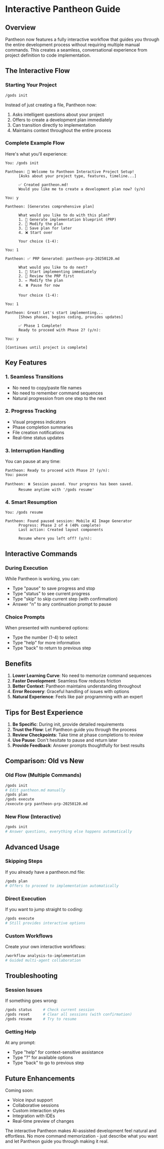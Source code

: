 # Interactive Pantheon Guide

## Overview

Pantheon now features a fully interactive workflow that guides you through the entire development process without requiring multiple manual commands. This creates a seamless, conversational experience from project definition to code implementation.

## The Interactive Flow

### Starting Your Project

```bash
/gods init
```

Instead of just creating a file, Pantheon now:
1. Asks intelligent questions about your project
2. Offers to create a development plan immediately
3. Can transition directly to implementation
4. Maintains context throughout the entire process

### Complete Example Flow

Here's what you'll experience:

```
You: /gods init

Pantheon: 🎯 Welcome to Pantheon Interactive Project Setup!
      [Asks about your project type, features, timeline...]
      
      ✅ Created pantheon.md!
      Would you like me to create a development plan now? (y/n)

You: y

Pantheon: [Generates comprehensive plan]
      
      What would you like to do with this plan?
      1. 🚀 Generate implementation blueprint (PRP)
      2. 📝 Modify the plan
      3. 💾 Save plan for later
      4. ❌ Start over
      
      Your choice (1-4):

You: 1

Pantheon: ✅ PRP Generated: pantheon-prp-20250120.md
      
      What would you like to do next?
      1. 🚀 Start implementing immediately
      2. 📄 Review the PRP first
      3. ✏️ Modify the plan
      4. ⏸️ Pause for now
      
      Your choice (1-4):

You: 1

Pantheon: Great! Let's start implementing...
      [Shows phases, begins coding, provides updates]
      
      ✅ Phase 1 Complete!
      Ready to proceed with Phase 2? (y/n):

You: y

[Continues until project is complete]
```

## Key Features

### 1. Seamless Transitions
- No need to copy/paste file names
- No need to remember command sequences
- Natural progression from one step to the next

### 2. Progress Tracking
- Visual progress indicators
- Phase completion summaries
- File creation notifications
- Real-time status updates

### 3. Interruption Handling
You can pause at any time:
```
Pantheon: Ready to proceed with Phase 2? (y/n):
You: pause

Pantheon: ⏸️ Session paused. Your progress has been saved.
      Resume anytime with '/gods resume'
```

### 4. Smart Resumption
```
You: /gods resume

Pantheon: Found paused session: Mobile AI Image Generator
      Progress: Phase 2 of 4 (40% complete)
      Last action: Created layout components
      
      Resume where you left off? (y/n):
```

## Interactive Commands

### During Execution
While Pantheon is working, you can:
- Type "pause" to save progress and stop
- Type "status" to see current progress
- Type "skip" to skip current step (with confirmation)
- Answer "n" to any continuation prompt to pause

### Choice Prompts
When presented with numbered options:
- Type the number (1-4) to select
- Type "help" for more information
- Type "back" to return to previous step

## Benefits

1. **Lower Learning Curve**: No need to memorize command sequences
2. **Faster Development**: Seamless flow reduces friction
3. **Better Context**: Pantheon maintains understanding throughout
4. **Error Recovery**: Graceful handling of issues with options
5. **Natural Experience**: Feels like pair programming with an expert

## Tips for Best Experience

1. **Be Specific**: During init, provide detailed requirements
2. **Trust the Flow**: Let Pantheon guide you through the process
3. **Review Checkpoints**: Take time at phase completions to review
4. **Use Pause**: Don't hesitate to pause and return later
5. **Provide Feedback**: Answer prompts thoughtfully for best results

## Comparison: Old vs New

### Old Flow (Multiple Commands)
```bash
/gods init
# Edit pantheon.md manually
/gods plan
/gods execute
/execute-prp pantheon-prp-20250120.md
```

### New Flow (Interactive)
```bash
/gods init
# Answer questions, everything else happens automatically
```

## Advanced Usage

### Skipping Steps
If you already have a pantheon.md file:
```bash
/gods plan
# Offers to proceed to implementation automatically
```

### Direct Execution
If you want to jump straight to coding:
```bash
/gods execute
# Still provides interactive options
```

### Custom Workflows
Create your own interactive workflows:
```bash
/workflow analysis-to-implementation
# Guided multi-agent collaboration
```

## Troubleshooting

### Session Issues
If something goes wrong:
```bash
/gods status     # Check current session
/gods reset      # Clear all sessions (with confirmation)
/gods resume     # Try to resume
```

### Getting Help
At any prompt:
- Type "help" for context-sensitive assistance
- Type "?" for available options
- Type "back" to go to previous step

## Future Enhancements

Coming soon:
- Voice input support
- Collaborative sessions
- Custom interaction styles
- Integration with IDEs
- Real-time preview of changes

The interactive Pantheon makes AI-assisted development feel natural and effortless. No more command memorization - just describe what you want and let Pantheon guide you through making it real.